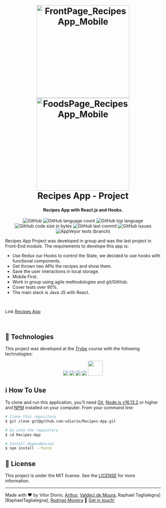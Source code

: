 <h1 align="center">
<img src="https://i.ibb.co/PTZMRfh/Front-Page-Recipes-App-Mobile.png" width="300px" alt="FrontPage_RecipesApp_Mobile" border="0">
<img src="https://i.ibb.co/WFmzJ4Y/Foods-Page-Recipes-App-Mobile.png" width="300px" alt="FoodsPage_RecipesApp_Mobile" border="0">
<br>
    Recipes App - Project
</h1>

<h4 align="center">
  Recipes App with React.js and Hooks.
</h4>
<p align="center">
  <img alt="GitHub" src="https://img.shields.io/github/license/vdiorio/Recipes-App">
  <img alt="GitHub language count" src="https://img.shields.io/github/languages/count/vdiorio/Recipes-App">
  <img alt="GitHub top language" src="https://img.shields.io/github/languages/top/vdiorio/Recipes-App">
  <img alt="GitHub code size in bytes" src="https://img.shields.io/github/languages/code-size/vdiorio/Recipes-App">
  <img alt="GitHub last commit" src="https://img.shields.io/github/last-commit/vdiorio/Recipes-App">
  <img alt="GitHub issues" src="https://img.shields.io/github/issues/vdiorio/Recipes-App">
  <img alt="AppVeyor tests (branch)" src="https://img.shields.io/appveyor/tests/vdiorio/Recipes-App/main">
</p>
Recipes App Project was developed in group and was the last project in Front-End module. The requirements to develope this app is: 
 <br>
 
 <ul>
  <li>Use Redux our Hooks to control the State, we decided to use hooks with functional components. </li>
  <li>Get thrown two APIs the recipes and show them. </li>
  <li> Save the user interactions in local storage. </li>
  <li> Mobile First.</li>
  <li> Work in group using agile methodologies and git/GitHub.</li>
  <li> Cover tests over 90%.</li>
  <li>The main stack is Java JS with React.</li>
</ul>

<br />

Link [Recipes App](https://recipes-app-mu.vercel.app)

<br />

## :rocket: Technologies

This project was developed at the [Trybe](https://www.betrybe.com/) course with the following technologies:
 <p align="center"> 
    <img src="https://img.icons8.com/color/48/000000/html-5--v1.png"/>
    <img src="https://img.icons8.com/color/48/000000/css3.png"/>
    <img src="https://img.icons8.com/color/48/000000/javascript--v1.png"/>
    <img src="https://img.icons8.com/external-tal-revivo-shadow-tal-revivo/48/000000/external-react-a-javascript-library-for-building-user-interfaces-logo-shadow-tal-revivo.png"/>
    <img src="https://yt3.ggpht.com/ikv41jMTr1uHGdILrJhvbfVJcDt4oqhwApKX37TjAleF_cRPbF2W-waj7uMnS5JySvnlvAlTCg=s900-c-k-c0x00ffffff-no-rj" width="48px" />
  
  </p>
  
## :information_source: How To Use

To clone and run this application, you'll need [Git](https://git-scm.com), [Node.js v16.13.2][nodejs] or higher and [NPM][npm] installed on your computer. From your command line:

```bash
# Clone this repository
$ git clone git@github.com:vdiorio/Recipes-App.git

# Go into the repository
$ cd Recipes-App

# Install dependencies
$ npm install --force

```

## :memo: License
This project is under the MIT license. See the [LICENSE](https://github.com/vdiorio/Recipes-App/blob/main/LICENSE) for more information.

---

Made with ♥ by Vitor Diorio, [Arthur][Artrok], [Valdeci de Moura][Valdeci97], Raphael Taglialegna][RaphaelTaglialegna], [Rodrigo Moreira][MoreiraRodri]   :wave: [Get in touch!](https://www.linkedin.com/in/vitordiorio/)

[nodejs]: https://nodejs.org/
[npm]: https://www.npmjs.com/
[Artrok]: https://github.com/ArTrok
[Valdeci97]: https://github.com/Valdeci97
[Vdiorio]:https://github.com/vdiorio
[MoreiraRodri]:https://github.com/MoreiraRodri
